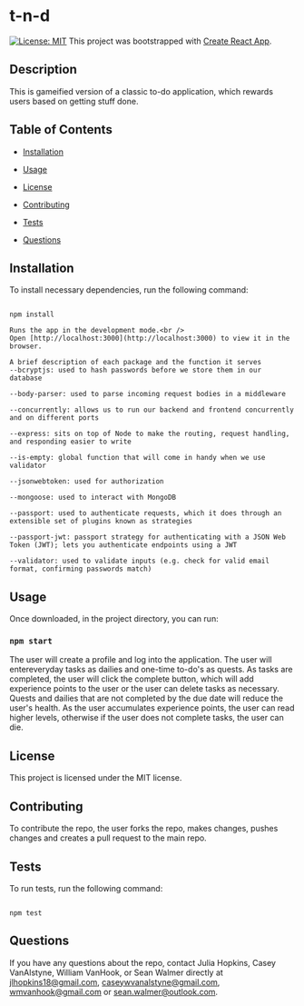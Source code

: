 # t-n-d

[![License: MIT](https://img.shields.io/badge/License-MIT-yellow.svg)](https://opensource.org/licenses/MIT)
This project was bootstrapped with [Create React App](https://github.com/facebook/create-react-app).

## Description
  
This is gameified version of a classic to-do application, which rewards users based on getting stuff done.

## Table of Contents

* [Installation](#installation)

* [Usage](#usage)
  
* [License](#license)

* [Contributing](#contributing)

* [Tests](#tests)

* [Questions](#questions)

## Installation 

To install necessary dependencies, run the following command: 

```

npm install

Runs the app in the development mode.<br />
Open [http://localhost:3000](http://localhost:3000) to view it in the browser.

A brief description of each package and the function it serves
--bcryptjs: used to hash passwords before we store them in our database

--body-parser: used to parse incoming request bodies in a middleware

--concurrently: allows us to run our backend and frontend concurrently and on different ports

--express: sits on top of Node to make the routing, request handling, and responding easier to write

--is-empty: global function that will come in handy when we use validator

--jsonwebtoken: used for authorization

--mongoose: used to interact with MongoDB

--passport: used to authenticate requests, which it does through an extensible set of plugins known as strategies

--passport-jwt: passport strategy for authenticating with a JSON Web Token (JWT); lets you authenticate endpoints using a JWT

--validator: used to validate inputs (e.g. check for valid email format, confirming passwords match)

```

## Usage

Once downloaded, in the project directory, you can run:
### `npm start`

The user will create a profile and log into the application. The user will entereveryday tasks as dailies and one-time to-do's as quests.  As tasks are completed, the user will click the complete button, which will add experience points to the user or the user can delete tasks as necessary. Quests and dailies that are not completed by the due date will reduce the user's health. As the user accumulates experience points, the user can read higher levels, otherwise if the user does not complete tasks, the user can die.

## License

This project is licensed under the MIT license.

## Contributing 

To contribute the repo, the user forks the repo, makes changes, pushes changes and creates a pull request to the main repo.

## Tests 

To run tests, run the following command:

```

npm test

```

## Questions

If you have any questions about the repo, contact Julia Hopkins, Casey VanAlstyne, William VanHook, or Sean Walmer directly at jlhopkins18@gmail.com, caseywvanalstyne@gmail.com, wmvanhook@gmail.com or sean.walmer@outlook.com.

